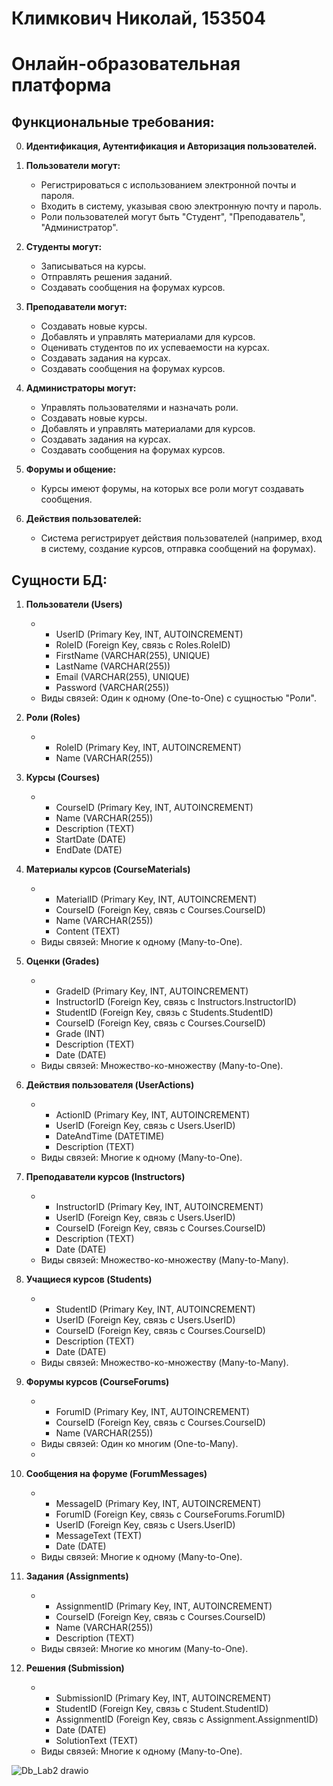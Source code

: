 # Климкович Николай, 153504
# Онлайн-образовательная платформа

## Функциональные требования:
0. **Идентификация, Аутентификация и Авторизация пользователей.**

1. **Пользователи могут:**   
   - Регистрироваться с использованием электронной почты и пароля.
   - Входить в систему, указывая свою электронную почту и пароль.
   - Роли пользователей могут быть "Студент", "Преподаватель", "Администратор".

2. **Студенты могут:**
   - Записываться на курсы.
   - Отправлять решения заданий.
   - Cоздавать сообщения на форумах курсов.

3. **Преподаватели могут:**
   - Создавать новые курсы.
   - Добавлять и управлять материалами для курсов.
   - Оценивать студентов по их успеваемости на курсах.
   - Создавать задания на курсах.
   - Cоздавать сообщения на форумах курсов.

4. **Администраторы могут:**
   - Управлять пользователями и назначать роли.
   - Создавать новые курсы.
   - Добавлять и управлять материалами для курсов.
   - Создавать задания на курсах.
   - Cоздавать сообщения на форумах курсов.

5. **Форумы и общение:**
   - Курсы имеют форумы, на которых все роли могут создавать сообщения.

6. **Действия пользователей:**
   - Система регистрирует действия пользователей (например, вход в систему, создание курсов, отправка сообщений на форумах).

## Сущности БД:

1. **Пользователи (Users)**
   - - UserID (Primary Key, INT, AUTOINCREMENT)
     - RoleID (Foreign Key, связь с Roles.RoleID)
     - FirstName (VARCHAR(255), UNIQUE)
     - LastName (VARCHAR(255))
     - Email (VARCHAR(255), UNIQUE)
     - Password (VARCHAR(255))
   - Виды связей: Один к одному (One-to-One) с сущностью "Роли".

2. **Роли (Roles)**
   - - RoleID (Primary Key, INT, AUTOINCREMENT)
     - Name (VARCHAR(255))

3. **Курсы (Courses)**
   - - CourseID (Primary Key, INT, AUTOINCREMENT)
     - Name (VARCHAR(255))
     - Description (TEXT)
     - StartDate (DATE)
     - EndDate (DATE)

4. **Материалы курсов (CourseMaterials)**
   - - MaterialID (Primary Key, INT, AUTOINCREMENT)
     - CourseID (Foreign Key, связь с Courses.CourseID)
     - Name (VARCHAR(255))
     - Content (TEXT)
   - Виды связей: Многие к одному (Many-to-One).

5. **Оценки (Grades)**
   - - GradeID (Primary Key, INT, AUTOINCREMENT)
     - InstructorID (Foreign Key, связь с Instructors.InstructorID)
     - StudentID (Foreign Key, связь с Students.StudentID)
     - CourseID (Foreign Key, связь с Courses.CourseID)
     - Grade (INT)
     - Description (TEXT)
     - Date (DATE)
   - Виды связей: Множество-ко-множеству (Many-to-One).

6. **Действия пользователя (UserActions)**
   - - ActionID (Primary Key, INT, AUTOINCREMENT)
     - UserID (Foreign Key, связь с Users.UserID)
     - DateAndTime (DATETIME)
     - Description (TEXT)
   - Виды связей: Многие к одному (Many-to-One).

7. **Преподаватели курсов (Instructors)**
   - - InstructorID (Primary Key, INT, AUTOINCREMENT)
     - UserID (Foreign Key, связь с Users.UserID)
     - CourseID (Foreign Key, связь с Courses.CourseID)
     - Description (TEXT)
     - Date (DATE)
   - Виды связей: Множество-ко-множеству (Many-to-Many).

8. **Учащиеся курсов (Students)**
   - - StudentID (Primary Key, INT, AUTOINCREMENT)
     - UserID (Foreign Key, связь с Users.UserID)
     - CourseID (Foreign Key, связь с Courses.CourseID)
     - Description (TEXT)
     - Date (DATE)
   - Виды связей: Множество-ко-множеству (Many-to-Many).

9. **Форумы курсов (CourseForums)**
   - - ForumID (Primary Key, INT, AUTOINCREMENT)
     - CourseID (Foreign Key, связь с Courses.CourseID)
     - Name (VARCHAR(255))
   - Виды связей: Один ко многим (One-to-Many).
   - 
10. **Сообщения на форуме (ForumMessages)**
    - - MessageID (Primary Key, INT, AUTOINCREMENT)
      - ForumID (Foreign Key, связь с CourseForums.ForumID)
      - UserID (Foreign Key, связь с Users.UserID)
      - MessageText (TEXT)
      - Date (DATE)
    - Виды связей: Многие к одному (Many-to-One). 

11. **Задания (Assignments)**
    - - AssignmentID (Primary Key, INT, AUTOINCREMENT)
      - CourseID (Foreign Key, связь с Courses.CourseID)
      - Name (VARCHAR(255))
      - Description (TEXT)
    - Виды связей: Многие ко многим (Many-to-One). 

12. **Решения (Submission)**
    - - SubmissionID (Primary Key, INT, AUTOINCREMENT)
      - StudentID (Foreign Key, связь с Student.StudentID)      
      - AssignmentID (Foreign Key, связь с Assignment.AssignmentID)
      - Date (DATE)
      - SolutionText (TEXT)
    - Виды связей: Многие к одному (Many-to-One).

![Db_Lab2 drawio](https://github.com/kolyaklimk/SQL/assets/93304825/16ef15d0-0954-4ffd-a8e2-c5244908d86f)
